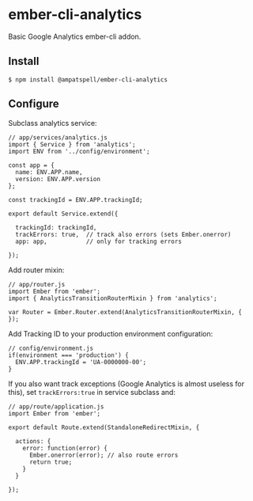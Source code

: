# ember-cli-analytics

Basic Google Analytics ember-cli addon.

## Install

    $ npm install @ampatspell/ember-cli-analytics

## Configure

Subclass analytics service:

    // app/services/analytics.js
    import { Service } from 'analytics';
    import ENV from '../config/environment';

    const app = {
      name: ENV.APP.name,
      version: ENV.APP.version
    };

    const trackingId = ENV.APP.trackingId;

    export default Service.extend({

      trackingId: trackingId,
      trackErrors: true,  // track also errors (sets Ember.onerror)
      app: app,           // only for tracking errors

    });

Add router mixin:

    // app/router.js
    import Ember from 'ember';
    import { AnalyticsTransitionRouterMixin } from 'analytics';

    var Router = Ember.Router.extend(AnalyticsTransitionRouterMixin, {
    });

Add Tracking ID to your production environment configuration:

    // config/environment.js
    if(environment === 'production') {
      ENV.APP.trackingId = 'UA-0000000-00';
    }

If you also want track exceptions (Google Analytics is almost useless for this), set `trackErrors:true` in service subclass and:

    // app/route/application.js
    import Ember from 'ember';

    export default Route.extend(StandaloneRedirectMixin, {

      actions: {
        error: function(error) {
          Ember.onerror(error); // also route errors
          return true;
        }
      }

    });
